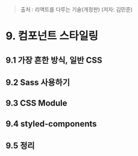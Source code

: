 > 출처 : 리액트를 다루는 기술(개정판) (저자: 김민준)

# 9. 컴포넌트 스타일링
## 9.1 가장 흔한 방식, 일반 CSS
## 9.2 Sass 사용하기
## 9.3 CSS Module
## 9.4 styled-components
## 9.5 정리